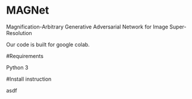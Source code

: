 # MAGNet
Magnification-Arbitrary Generative Adversarial Network for Image Super-Resolution

Our code is built for google colab.

#Requirements

Python 3

#Install instruction

asdf
